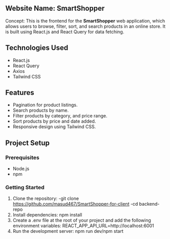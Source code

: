 ## Website Name: SmartShopper
Concept:
This is the frontend for the **SmartShopper** web application, which allows users to browse, filter, sort, and search products in an online store. It is built using React.js and React Query for data fetching.

## Technologies Used
- React.js
- React Query
- Axios
- Tailwind CSS

## Features
- Pagination for product listings.
- Search products by name.
- Filter products by category, and price range.
- Sort products by price and date added.
- Responsive design using Tailwind CSS.

## Project Setup

### Prerequisites
- Node.js 
- npm

### Getting Started
1. Clone the repository:
-git clone https://github.com/masud467/SmartShopper-for-client
-cd backend-repo
3. Install dependencies:
npm install
4. Create a .env file at the root of your project and add the following environment variables:
REACT_APP_API_URL=http://localhost:6001
5. Run the development server:
npm run dev/npm start

